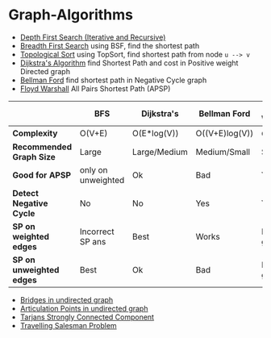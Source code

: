 # Graph-Algorithms

- [Depth First Search (Iterative and Recursive)](./DFS.java)
- [Breadth First Search](./BFS.java) using BSF, find the shortest path
- [Topological Sort](./TopologicalSort.java) using TopSort, find shortest path from node `u --> v`
- [Dijkstra's Algorithm](./Dijkstra.java) find Shortest Path and cost in Positive weight Directed graph
- [Bellman Ford](./BellmanFord.java) find shortest path in Negative Cycle graph
- [Floyd Warshall](./FloydWarshall.java) All Pairs Shortest Path (APSP)


|                            | BFS                | Dijkstra's   | Bellman Ford | Floyd Warshall   |
|----------------------------|--------------------|--------------|--------------|------------------|
| __Complexity__             | O(V+E)             | O(E*log(V))  | O((V+E)log(V)) | O(V<sup>3</sup>) |
| __Recommended Graph Size__ | Large              | Large/Medium | Medium/Small | Small            |
| __Good for APSP__          | only on unweighted | Ok           | Bad          | Yes              |
| __Detect Negative Cycle__  | No                 | No           | Yes          | Yes              |
| __SP on weighted edges__   | Incorrect SP ans   | Best         | Works        | Bad in general   |
| __SP on unweighted edges__ | Best               | Ok           | Bad          | Bad in general   |


- [Bridges in undirected graph](./Bridges.java)
- [Articulation Points in undirected graph](./ArticulationPoints.java)
- [Tarjans Strongly Connected Component](./TarjansSCC.java)
- [Travelling Salesman Problem](.TSP.java)